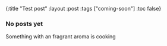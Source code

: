 {:title "Test post"
 :layout :post
 :tags  ["coming-soon"]
 :toc false}  
 <!-- toc is for table of content -->

### No posts yet

Something with an fragrant aroma is cooking
